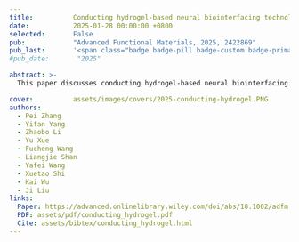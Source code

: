 ```yaml
---
title:          Conducting hydrogel-based neural biointerfacing technologies
date:           2025-01-28 00:00:00 +0800
selected:       False
pub:            "Advanced Functional Materials, 2025, 2422869"
pub_last:       '<span class="badge badge-pill badge-custom badge-primary">Journal</span>'
#pub_date:       "2025"

abstract: >-
  This paper discusses conducting hydrogel-based neural biointerfacing technologies, focusing on their potential applications and challenges in neuroscience and biomedical fields.

cover:          assets/images/covers/2025-conducting-hydrogel.PNG
authors:
  - Pei Zhang
  - Yifan Yang
  - Zhaobo Li
  - Yu Xue
  - Fucheng Wang
  - Liangjie Shan
  - Yafei Wang
  - Xuetao Shi
  - Kai Wu
  - Ji Liu
links:
  Paper: https://advanced.onlinelibrary.wiley.com/doi/abs/10.1002/adfm.202422869
  PDF: assets/pdf/conducting_hydrogel.pdf
  Cite: assets/bibtex/conducting_hydrogel.html
---
```

